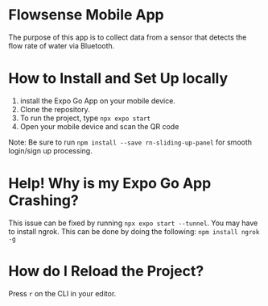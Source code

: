# Flowsense Mobile App
The purpose of this app is to collect data from a sensor that detects the flow rate of water via Bluetooth.

# How to Install and Set Up locally
1) install the Expo Go App on your mobile device.
2) Clone the repository.
3) To run the project, type `npx expo start`
4) Open your mobile device and scan the QR code

Note: Be sure to run `npm install --save rn-sliding-up-panel` for smooth login/sign up processing.

# Help! Why is my Expo Go App Crashing?
This issue can be fixed by running `npx expo start --tunnel`.
You may have to install ngrok. 
This can be done by doing the following: `npm install ngrok -g`

# How do I Reload the Project? 
Press `r` on the CLI in your editor.
